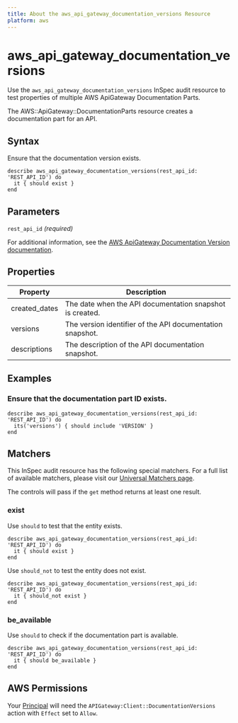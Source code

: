 ```yaml
---
title: About the aws_api_gateway_documentation_versions Resource
platform: aws
---
```


# aws_api_gateway_documentation_versions

Use the `aws_api_gateway_documentation_versions` InSpec audit resource to test properties of multiple AWS ApiGateway Documentation Parts.

The AWS::ApiGateway::DocumentationParts resource creates a documentation part for an API.

## Syntax

Ensure that the documentation version exists.

    describe aws_api_gateway_documentation_versions(rest_api_id: 'REST_API_ID') do
      it { should exist }
    end

## Parameters

`rest_api_id` _(required)_

For additional information, see the [AWS ApiGateway Documentation Version documentation](https://docs.aws.amazon.com/AWSCloudFormation/latest/UserGuide/aws-resource-apigateway-documentationversion.html).

## Properties

| Property      | Description                                               |
|---------------|-----------------------------------------------------------|
| created_dates | The date when the API documentation snapshot is created.  |
| versions      | The version identifier of the API documentation snapshot. |
| descriptions  | The description of the API documentation snapshot.        |

## Examples

### Ensure that the documentation part ID exists.

    describe aws_api_gateway_documentation_versions(rest_api_id: 'REST_API_ID') do
      its('versions') { should include 'VERSION' }
    end

## Matchers

This InSpec audit resource has the following special matchers. For a full list of available matchers, please visit our [Universal Matchers page](https://www.inspec.io/docs/reference/matchers/).

The controls will pass if the `get` method returns at least one result.

### exist

Use `should` to test that the entity exists.

    describe aws_api_gateway_documentation_versions(rest_api_id: 'REST_API_ID') do
      it { should exist }
    end

Use `should_not` to test the entity does not exist.

    describe aws_api_gateway_documentation_versions(rest_api_id: 'REST_API_ID') do
      it { should_not exist }
    end

### be_available

Use `should` to check if the documentation part is available.

    describe aws_api_gateway_documentation_versions(rest_api_id: 'REST_API_ID') do
      it { should be_available }
    end

## AWS Permissions

Your [Principal](https://docs.aws.amazon.com/IAM/latest/UserGuide/intro-structure.html#intro-structure-principal) will need the `APIGateway:Client::DocumentationVersions` action with `Effect` set to `Allow`.